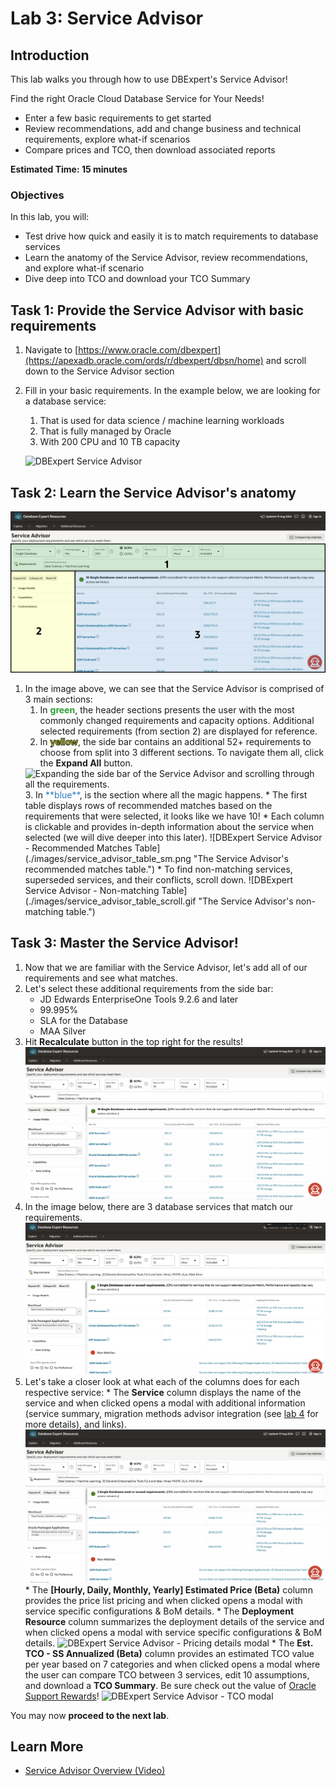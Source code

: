 # Lab 3: Service Advisor
## Introduction

This lab walks you through how to use DBExpert's Service Advisor! 

Find the right Oracle Cloud Database Service for Your Needs!
* Enter a few basic requirements to get started
* Review recommendations, add and change business and technical requirements, explore what-if scenarios
* Compare prices and TCO, then download associated reports

**Estimated Time: 15 minutes**

### **Objectives**

In this lab, you will:
* Test drive how quick and easily it is to match requirements to database services
* Learn the anatomy of the Service Advisor, review recommendations, and explore what-if scenario
* Dive deep into TCO and download your TCO Summary

## Task 1: Provide the Service Advisor with basic requirements 

1. Navigate to [https://www.oracle.com/dbexpert](https://apexadb.oracle.com/ords/r/dbexpert/dbsn/home) and scroll down to the Service Advisor section
2. Fill in your basic requirements. In the example below, we are looking for a database service:
      1. That is used for data science / machine learning workloads
      2. That is fully managed by Oracle
      3. With 200 CPU and 10 TB capacity

    ![DBExpert Service Advisor](./images/service_advisor_start.gif "Filling out basic DB service information and navigating to DBExpert's Service Advisor.")


## Task 2: Learn the Service Advisor's anatomy

![DBExpert Service Advisor - Basic requirements](./images/service_advisor_basic_hl_sm.png "The Service Advisor with 3 areas highlighted in different colors.")


1. In the image above, we can see that the Service Advisor is comprised of 3 main sections:
    1. In <span style='color:#2e9d33;'>**green**</span>, the header sections presents the user with the most commonly changed requirements and capacity options. Additional selected requirements (from section 2) are displayed for reference.
    2. In <span style='color:#f0ff00;-webkit-text-stroke: 1px #1a1816;'>**yellow**</span>, the side bar contains an additional 52+ requirements to choose from split into 3 different sections. To navigate them all, click the **Expand All** button.
    <!--![DBExpert Service Advisor - side bar](./images/service_advisor_expand_all.gif "Expanding the side bar of the Service Advisor and scrolling through all the requirements")-->
    <img src='../../db-tutorials/3-service-advisor/images/service_advisor_expand_all.gif' alt='Expanding the side bar of the Service Advisor and scrolling through all the requirements.' title='Expanding the side bar of the Service Advisor and scrolling through all the requirements.' width='20%'/>
    3. In <span style='color:#317cc2;'>**blue**</span>, is the section where all the magic happens.
        * The first table displays rows of recommended matches based on the requirements that were selected, it looks like we have 10! 
        * Each column is clickable and provides in-depth information about the service when selected (we will dive deeper into this later).
        ![DBExpert Service Advisor - Recommended Matches Table](./images/service_advisor_table_sm.png "The Service Advisor's recommended matches table.")
        * To find non-matching services, superseded services, and their conflicts, scroll down.
        ![DBExpert Service Advisor - Non-matching Table](./images/service_advisor_table_scroll.gif "The Service Advisor's non-matching table.")
 
## Task 3: Master the Service Advisor!

  1. Now that we are familiar with the Service Advisor, let's add all of our requirements and see what matches.
  2. Let's select these additional requirements from the side bar:
      * JD Edwards EnterpriseOne Tools 9.2.6 and later
      * 99.995%
      * SLA for the Database
      * MAA Silver
  3. Hit **Recalculate** button in the top right for the results!
    ![DBExpert Service Advisor - Recalculate](./images/service_advisor_recalc.gif "Filling out additional requirements and recalculating DBExpert's Service Advisor results.")
  4. In the image below, there are 3 database services that match our requirements.
    ![DBExpert Service Advisor - 3 matches](./images/service_advisor_table_3_sm.png "The Service Advisor's now has 3 matching services.")
  5. Let's take a closer look at what each of the columns does for each respective service:
    * The **Service** column displays the name of the service and when clicked opens a modal with additional information (service summary, migration methods advisor integration (see [lab 4](../../workshops/tenancy/?lab=migration-advisor) for more details), and links).
    ![DBExpert Service Advisor - Service name modal](./images/service_advisor_ref_links_2_modal.gif "Service name modal.")
    * The **[Hourly, Daily, Monthly, Yearly] Estimated Price (Beta)** column provides the price list pricing and when clicked opens a modal with service specific configurations & BoM details.
    * The **Deployment Resource** column summarizes the deployment details of the service and when clicked opens a modal with service specific configurations & BoM details.
    ![DBExpert Service Advisor - Pricing details modal](./images/service_advisor_price_list_modal.gif "Pricing details modal.")
    * The **Est. TCO - SS Annualized (Beta)** column provides an estimated TCO value per year based on 7 categories and when clicked opens a modal where the user can compare TCO between 3 services, edit 10 assumptions, and download a **TCO Summary**. Be sure check out the value of [Oracle Support Rewards](https://www.oracle.com/cloud/rewards/)!
    ![DBExpert Service Advisor - TCO modal](./images/service_advisor_tco_modal.gif "TCO modal.") 

You may now **proceed to the next lab**.

## Learn More

* [Service Advisor Overview (Video)](https://videohub.oracle.com/media/1_0klpfez6 "Service Advisor Overview (Video)")
